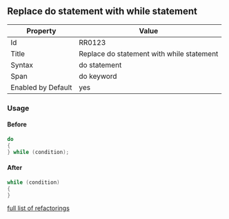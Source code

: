 ## Replace do statement with while statement

Property | Value
--- | ---
Id|RR0123
Title|Replace do statement with while statement
Syntax|do statement
Span|do keyword
Enabled by Default|yes

### Usage

#### Before

```csharp
do
{
} while (condition);
```

#### After

```csharp
while (condition)
{
}
```

[full list of refactorings](Refactorings.md)